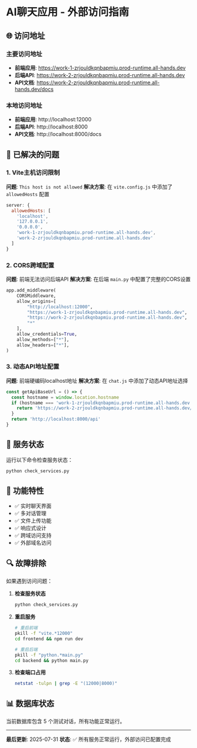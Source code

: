 # AI聊天应用 - 外部访问指南

## 🌐 访问地址

### 主要访问地址
- **前端应用**: https://work-1-zrjouldkqnbapmiu.prod-runtime.all-hands.dev
- **后端API**: https://work-2-zrjouldkqnbapmiu.prod-runtime.all-hands.dev
- **API文档**: https://work-2-zrjouldkqnbapmiu.prod-runtime.all-hands.dev/docs

### 本地访问地址
- **前端应用**: http://localhost:12000
- **后端API**: http://localhost:8000
- **API文档**: http://localhost:8000/docs

## 🔧 已解决的问题

### 1. Vite主机访问限制
**问题**: `This host is not allowed`
**解决方案**: 在 `vite.config.js` 中添加了 `allowedHosts` 配置

```javascript
server: {
  allowedHosts: [
    'localhost',
    '127.0.0.1',
    '0.0.0.0',
    'work-1-zrjouldkqnbapmiu.prod-runtime.all-hands.dev',
    'work-2-zrjouldkqnbapmiu.prod-runtime.all-hands.dev'
  ]
}
```

### 2. CORS跨域配置
**问题**: 前端无法访问后端API
**解决方案**: 在后端 `main.py` 中配置了完整的CORS设置

```python
app.add_middleware(
    CORSMiddleware,
    allow_origins=[
        "http://localhost:12000",
        "https://work-1-zrjouldkqnbapmiu.prod-runtime.all-hands.dev",
        "https://work-2-zrjouldkqnbapmiu.prod-runtime.all-hands.dev",
        "*"
    ],
    allow_credentials=True,
    allow_methods=["*"],
    allow_headers=["*"],
)
```

### 3. 动态API地址配置
**问题**: 前端硬编码localhost地址
**解决方案**: 在 `chat.js` 中添加了动态API地址选择

```javascript
const getApiBaseUrl = () => {
  const hostname = window.location.hostname
  if (hostname === 'work-1-zrjouldkqnbapmiu.prod-runtime.all-hands.dev') {
    return 'https://work-2-zrjouldkqnbapmiu.prod-runtime.all-hands.dev/api'
  }
  return 'http://localhost:8000/api'
}
```

## 🚀 服务状态

运行以下命令检查服务状态：
```bash
python check_services.py
```

## 📱 功能特性

- ✅ 实时聊天界面
- ✅ 多对话管理
- ✅ 文件上传功能
- ✅ 响应式设计
- ✅ 跨域访问支持
- ✅ 外部域名访问

## 🔍 故障排除

如果遇到访问问题：

1. **检查服务状态**
   ```bash
   python check_services.py
   ```

2. **重启服务**
   ```bash
   # 重启前端
   pkill -f "vite.*12000"
   cd frontend && npm run dev

   # 重启后端
   pkill -f "python.*main.py"
   cd backend && python main.py
   ```

3. **检查端口占用**
   ```bash
   netstat -tulpn | grep -E "(12000|8000)"
   ```

## 📊 数据库状态

当前数据库包含 5 个测试对话，所有功能正常运行。

---

**最后更新**: 2025-07-31
**状态**: ✅ 所有服务正常运行，外部访问已配置完成